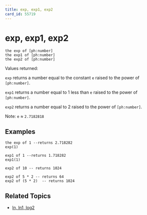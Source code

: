```yaml
---
title: exp, exp1, exp2
card_id: 55719
---
```


# exp, exp1, exp2

```
the exp of [ph:number]
the exp1 of [ph:number]
the exp2 of [ph:number]
```

Values returned:

`exp` returns a number equal to  the constant `e` raised to the power of `[ph:number]`.

`exp1` returns a number equal to 1 less than `e` raised to the power of `[ph:number]`.

`exp2` returns a number equal to 2 raised to the power of `[ph:number]`.

Note: `e` ≈ `2.7182818`

## Examples

```
the exp of 1 --returns 2.718282
exp(1)

exp1 of 1 --returns 1.718282
exp1(1)

exp2 of 10 -- returns 1024

exp2 of 5 * 2 -- returns 64
exp2 of (5 * 2)  -- returns 1024
```

## Related Topics

* [ln, ln1, log2](/HyperTalkReference/functions/ln-ln1-log2)
